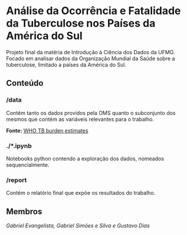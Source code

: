 # Análise da Ocorrência e Fatalidade da Tuberculose nos Países da América do Sul

Projeto final da matéria de Introdução à Ciência dos Dados da UFMG. Focado em analisar dados da Organização Mundial da Saúde sobre a tuberculose, limitado a países da América do Sul.

## Conteúdo

### /data

Contém tanto os dados providos pela OMS quanto o subconjunto dos mesmos que contém as variáveis relevantes para o trabalho.

**Fonte:** [WHO TB burden estimates](https://www.who.int/tb/country/data/download/en/)

### ./*.ipynb

Notebooks python contendo a exploração dos dados, nomeados sequencialmente.

### /report

Contém o relatório final que expõe os resultados do trabalho.

## Membros

*Gabriel Evangelista, Gabriel Simões e Silva e Gustavo Dias*
